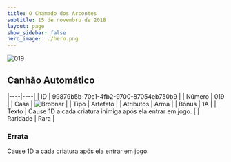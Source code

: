 ```yaml
---
title: O Chamado dos Arcontes
subtitle: 15 de novembro de 2018
layout: page
show_sidebar: false
hero_image: ../hero.png
---
```


![019](https://cdn.keyforgegame.com/media/card_front/pt/341_019_XRFQ9GHJ98C3_pt.png)

## Canhão Automático

|----|----|
| ID | 99879b5b-70c1-4fb2-9700-87054eb750b9 |
| Número | 019 |
| Casa | ![Brobnar](https://archonarcana.com/images/thumb/e/e0/Brobnar.png/22px-Brobnar.png "Brobnar") |
| Tipo | Artefato |
| Atributos | Arma |
| Bônus | 1A |
| Texto | Cause 1D a cada criatura inimiga após ela entrar em jogo. |
| Raridade | Rara |

### Errata

Cause 1D a cada criatura após ela entrar em jogo.
